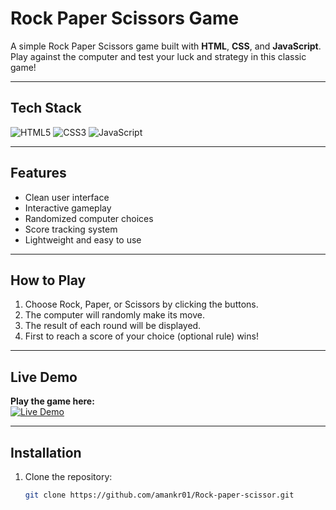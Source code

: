 # Rock Paper Scissors Game

A simple Rock Paper Scissors game built with **HTML**, **CSS**, and **JavaScript**.  
Play against the computer and test your luck and strategy in this classic game!

---

## Tech Stack

<p align="left">
  <img src="https://img.shields.io/badge/HTML5-E34F26?style=for-the-badge&logo=html5&logoColor=white" alt="HTML5" />
  <img src="https://img.shields.io/badge/CSS3-1572B6?style=for-the-badge&logo=css3&logoColor=white" alt="CSS3" />
  <img src="https://img.shields.io/badge/JavaScript-F7DF1E?style=for-the-badge&logo=javascript&logoColor=black" alt="JavaScript" />
</p>

---

## Features

- Clean user interface
- Interactive gameplay
- Randomized computer choices
- Score tracking system
- Lightweight and easy to use

---

## How to Play

1. Choose Rock, Paper, or Scissors by clicking the buttons.
2. The computer will randomly make its move.
3. The result of each round will be displayed.
4. First to reach a score of your choice (optional rule) wins!

---

## Live Demo

**Play the game here:**  
[![Live Demo](https://img.shields.io/badge/Play%20Now-Live-green?style=for-the-badge)](https://amankr01.github.io/Rock-paper-scissor-game/) 

---

## Installation

1. Clone the repository:
   ```bash
   git clone https://github.com/amankr01/Rock-paper-scissor.git
